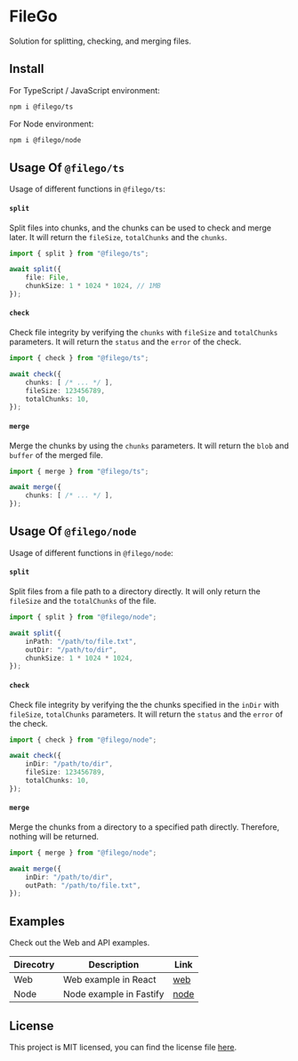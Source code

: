 # FileGo

Solution for splitting, checking, and merging files.

## Install

For TypeScript / JavaScript environment:

```bash
npm i @filego/ts
```

For Node environment:

```bash
npm i @filego/node
```

## Usage Of `@filego/ts`

Usage of different functions in `@filego/ts`:

#### `split`

Split files into chunks, and the chunks can be used to check and merge later. It will return the `fileSize`, `totalChunks` and the `chunks`.

```typescript
import { split } from "@filego/ts";

await split({
    file: File,
    chunkSize: 1 * 1024 * 1024, // 1MB
});
```

#### `check`

Check file integrity by verifying the `chunks` with `fileSize` and `totalChunks` parameters. It will return the `status` and the `error` of the check.

```typescript
import { check } from "@filego/ts";

await check({
    chunks: [ /* ... */ ],
    fileSize: 123456789,
    totalChunks: 10,
});
```

#### `merge`
 
Merge the chunks by using the `chunks` parameters. It will return the `blob` and `buffer` of the merged file.

```typescript
import { merge } from "@filego/ts";

await merge({
    chunks: [ /* ... */ ],
});
```

## Usage Of `@filego/node`

Usage of different functions in `@filego/node`:

#### `split`

Split files from a file path to a directory directly. It will only return the `fileSize` and the `totalChunks` of the file.

```typescript
import { split } from "@filego/node";

await split({
    inPath: "/path/to/file.txt",
    outDir: "/path/to/dir",
    chunkSize: 1 * 1024 * 1024,
});
```

#### `check`

Check file integrity by verifying the the chunks specified in the `inDir` with `fileSize`, `totalChunks` parameters. It will return the `status` and the `error` of the check.

```typescript
import { check } from "@filego/node";

await check({
    inDir: "/path/to/dir",
    fileSize: 123456789,
    totalChunks: 10,
});
```

#### `merge`

Merge the chunks from a directory to a specified path directly. Therefore, nothing will be returned.

```typescript
import { merge } from "@filego/node";

await merge({
    inDir: "/path/to/dir",
    outPath: "/path/to/file.txt",
});
```

## Examples

Check out the Web and API examples.

| Direcotry | Description             | Link                     |
| --------- | ----------------------- | ------------------------ |
| Web       | Web example in React    | [web](./examples/web/)   |
| Node      | Node example in Fastify | [node](./examples/node/) |

## License

This project is MIT licensed, you can find the license file [here](./LICENSE).
